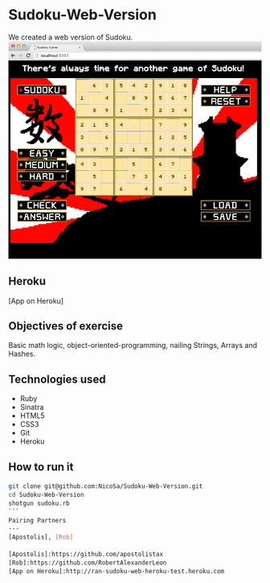 Sudoku-Web-Version
==================
We created a web version of Sudoku.
![](sudoku.png)

Heroku
----
[App on Heroku]

Objectives of exercise
----
Basic math logic, object-oriented-programming, nailing Strings, Arrays and Hashes.

Technologies used
----
- Ruby
- Sinatra
- HTML5
- CSS3
- Git
- Heroku

How to run it
----
````sh
git clone git@github.com:NicoSa/Sudoku-Web-Version.git
cd Sudoku-Web-Version
shotgun sudoku.rb
```
Pairing Partners
---
[Apostolis], [Rob]

[Apostolis]:https://github.com/apostolistax
[Rob]:https://github.com/RobertAlexanderLeon
[App on Heroku]:http://ran-sudoku-web-heroku-test.heroku.com
